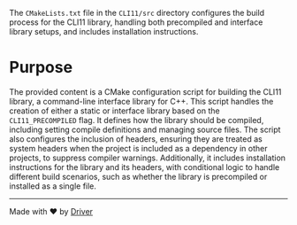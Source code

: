 <!--------------------------------------------------------------------------------->
<!-- IMPORTANT: This file is auto-generated by Driver (https://driver.ai). -------->
<!-- Manual edits may be overwritten on future commits. --------------------------->
<!--------------------------------------------------------------------------------->

The `CMakeLists.txt` file in the `CLI11/src` directory configures the build process for the CLI11 library, handling both precompiled and interface library setups, and includes installation instructions.

# Purpose
The provided content is a CMake configuration script for building the CLI11 library, a command-line interface library for C++. This script handles the creation of either a static or interface library based on the `CLI11_PRECOMPILED` flag. It defines how the library should be compiled, including setting compile definitions and managing source files. The script also configures the inclusion of headers, ensuring they are treated as system headers when the project is included as a dependency in other projects, to suppress compiler warnings. Additionally, it includes installation instructions for the library and its headers, with conditional logic to handle different build scenarios, such as whether the library is precompiled or installed as a single file.

---
Made with ❤️ by [Driver](https://www.driver.ai/)